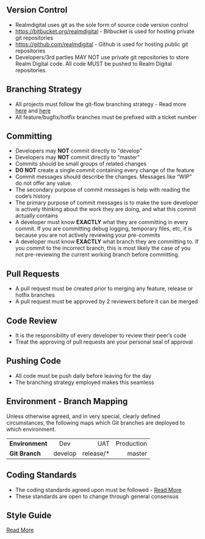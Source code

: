 ## Version Control

* Realmdigital uses git as the sole form of source code version control
* https://bitbucket.org/realmdigital - Bitbucket is used for hosting private git repositories
* https://github.com/realmdigital - Github is used for hosting public git repositories
* Developers/3rd parties MAY NOT use private git repositories to store Realm Digital code. All code MUST be pushed to Realm Digital repositories.


## Branching Strategy

* All projects must follow the git-flow branching strategy - Read more [here](https://drive.google.com/a/realmdigital.co.za/open?id=1JPU1THo_QJ_aOMc8QxIskDjjYvjtzjMAmx4Hs1IeJ38) and [here](https://danielkummer.github.io/git-flow-cheatsheet/)
* All feature/bugfix/hotfix branches must be prefixed with a ticket number

## Committing

* Developers may **NOT** commit directly to “develop”
* Developers may **NOT** commit directly to “master”
* Commits should be small groups of related changes
* **DO NOT** create a single commit containing every change of the feature
* Commit messages should describe the changes. Messages like “WIP” do not offer any value.
* The secondary purpose of commit messages is help with reading the code’s history
* The primary purpose of commit messages is to make the sure developer is actively thinking about the work they are doing, and what this commit actually contains
* A developer must know **EXACTLY** what they are committing in every commit. If you are committing debug logging, temporary files, etc, it is because you are not actively reviewing your pre-commits
* A developer must know **EXACTLY** what branch they are committing to. If you commit to the incorrect branch, this is most likely the case of you not pre-reviewing the current working branch before committing. 

## Pull Requests

* A pull request must be created prior to merging any feature, release or hotfix branches
* A pull request must be approved by 2 reviewers before it can be merged

## Code Review

* It is the responsibility of every developer to review their peer’s code
* Treat the approving of pull requests are your personal seal of approval

## Pushing Code

* All code must be push daily before leaving for the day
* The branching strategy employed makes this seamless

## Environment - Branch Mapping

Unless otherwise agreed, and in very special, clearly defined circumstances, the following maps which Git branches are deployed to which environment. 

|                 |         |           |            |
|-----------------|:-------:| ---------:|-----------:|
| **Environment** | Dev     | UAT       | Production | 
| **Git Branch**  | develop | release/* | master     |

## Coding Standards

* The coding standards agreed upon must be followed - [Read More](https://docs.google.com/document/d/1tIacFvPzR9QfkqZZ4RAsO03WYfkxUWotbtacb0vHZ_A)
* These standards are open to change through general consensus

## Style Guide

[Read More](/style-guide)



